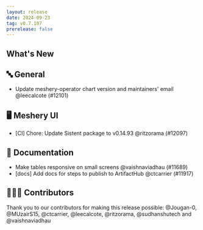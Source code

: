 ```yaml
---
layout: release
date: 2024-09-23
tag: v0.7.107
prerelease: false
---
```


## What's New

## 🔤 General

- Update meshery-operator chart version and maintainers' email @leecalcote (#12101)

## 🖥 Meshery UI

- [CI] Chore: Update Sistent package to v0.14.93 @ritzorama (#12097)

## 📖 Documentation

- Make tables responsive on small screens @vaishnaviadhau (#11689)
- [docs] Add docs for steps to publish to ArtifactHub @ctcarrier (#11917)

## 👨🏽‍💻 Contributors

Thank you to our contributors for making this release possible:
@Jougan-0, @MUzairS15, @ctcarrier, @leecalcote, @ritzorama, @sudhanshutech and @vaishnaviadhau
